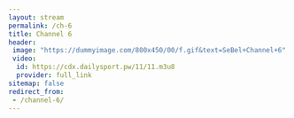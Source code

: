 ```yaml
---
layout: stream
permalink: /ch-6
title: Channel 6
header:
 image: "https://dummyimage.com/800x450/00/f.gif&text=SeBel+Channel+6"
 video:
  id: https://cdx.dailysport.pw/11/11.m3u8
  provider: full_link
sitemap: false
redirect_from:
 - /channel-6/
---
```

<style>h1#page-title{display:none;height:0;visibility:hidden;!important</style>

